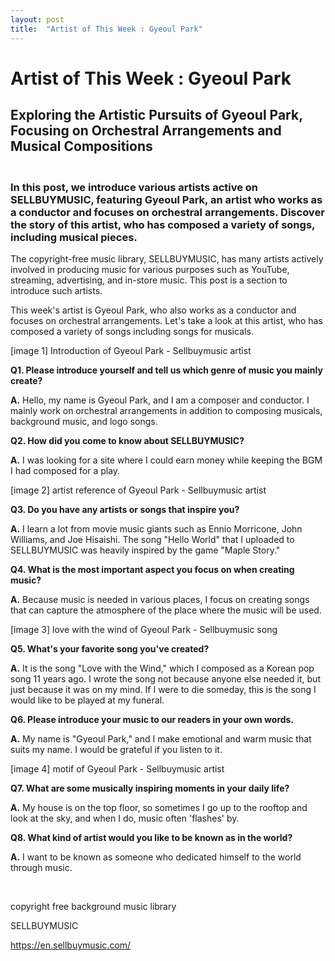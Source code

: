 ```yaml
---
layout: post
title:  "Artist of This Week : Gyeoul Park"
---
```

<h1>Artist of This Week : Gyeoul Park</h1>
<h2>Exploring the Artistic Pursuits of Gyeoul Park, Focusing on Orchestral Arrangements and Musical Compositions</h2>
<h3><br />
In this post, we introduce various artists active on SELLBUYMUSIC, featuring Gyeoul Park, an artist who works as a conductor and focuses on orchestral arrangements. Discover the story of this artist, who has composed a variety of songs, including musical pieces.</h3>
<p>The copyright-free music library, SELLBUYMUSIC, has many artists actively involved in producing music for various purposes such as YouTube, streaming, advertising, and in-store music. This post is a section to introduce such artists.</p>
<p>This week's artist is Gyeoul Park, who also works as a conductor and focuses on orchestral arrangements. Let's take a look at this artist, who has composed a variety of songs including songs for musicals.</p>
<p>[image 1] Introduction of Gyeoul Park - Sellbuymusic artist</p>
<p><strong>Q1. Please introduce yourself and tell us which genre of music you mainly create?</strong></p>
<p><strong>A.</strong> Hello, my name is Gyeoul Park, and I am a composer and conductor. I mainly work on orchestral arrangements in addition to composing musicals, background music, and logo songs.</p>
<p><strong>Q2. How did you come to know about SELLBUYMUSIC?</strong></p>
<p><strong>A.</strong> I was looking for a site where I could earn money while keeping the BGM I had composed for a play.</p>
<p>[image 2] artist reference of Gyeoul Park - Sellbuymusic artist</p>
<p><strong>Q3. Do you have any artists or songs that inspire you?</strong></p>
<p><strong>A.</strong> I learn a lot from movie music giants such as Ennio Morricone, John Williams, and Joe Hisaishi. The song "Hello World" that I uploaded to SELLBUYMUSIC was heavily inspired by the game "Maple Story."</p>
<p><strong>Q4. What is the most important aspect you focus on when creating music?</strong></p>
<p><strong>A.</strong> Because music is needed in various places, I focus on creating songs that can capture the atmosphere of the place where the music will be used.</p>
<p>[image 3] love with the wind of Gyeoul Park - Sellbuymusic song</p>
<p><strong>Q5. What's your favorite song you've created?</strong></p>
<p><strong>A.</strong> It is the song "Love with the Wind," which I composed as a Korean pop song 11 years ago. I wrote the song not because anyone else needed it, but just because it was on my mind. If I were to die someday, this is the song I would like to be played at my funeral.</p>
<p><strong>Q6. Please introduce your music to our readers in your own words.</strong></p>
<p><strong>A.</strong> My name is "Gyeoul Park," and I make emotional and warm music that suits my name. I would be grateful if you listen to it.</p>
<p>[image 4] motif of Gyeoul Park - Sellbuymusic artist</p>
<p><strong>Q7. What are some musically inspiring moments in your daily life?</strong></p>
<p><strong>A.</strong> My house is on the top floor, so sometimes I go up to the rooftop and look at the sky, and when I do, music often 'flashes' by.</p>
<p><strong>Q8. What kind of artist would you like to be known as in the world?</strong></p>
<p><strong>A.</strong> I want to be known as someone who dedicated himself to the world through music.</p>
<p> </p>
<p>copyright free background music library</p>
<p>SELLBUYMUSIC</p>
<p><a class="notion-link-token notion-focusable-token notion-enable-hover" tabindex="0" href="https://en.sellbuymusic.com/" rel="noopener noreferrer" data-token-index="1"><span class="link-annotation-unknown-block-id-38871349">https://en.sellbuymusic.com/</span></a></p>